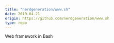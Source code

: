 ```yaml
---
title: "nerdgeneration/www.sh"
date: 2019-04-21
origin: https://github.com/nerdgeneration/www.sh
type: repo
---
```


Web framework in Bash